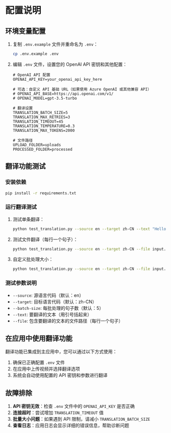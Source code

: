 # 配置说明

## 环境变量配置

1. 复制 `.env.example` 文件并重命名为 `.env`：
   ```bash
   cp .env.example .env
   ```

2. 编辑 `.env` 文件，设置您的 OpenAI API 密钥和其他配置：
   ```
   # OpenAI API 配置
   OPENAI_API_KEY=your_openai_api_key_here
   
   # 可选：自定义 API 基础 URL（如果使用 Azure OpenAI 或其他兼容 API）
   # OPENAI_API_BASE=https://api.openai.com/v1/
   # OPENAI_MODEL=gpt-3.5-turbo
   
   # 翻译设置
   TRANSLATION_BATCH_SIZE=5
   TRANSLATION_MAX_RETRIES=3
   TRANSLATION_TIMEOUT=45
   TRANSLATION_TEMPERATURE=0.3
   TRANSLATION_MAX_TOKENS=2000
   
   # 文件路径
   UPLOAD_FOLDER=uploads
   PROCESSED_FOLDER=processed
   ```

## 翻译功能测试

### 安装依赖

```bash
pip install -r requirements.txt
```

### 运行翻译测试

1. 测试单条翻译：
   ```bash
   python test_translation.py --source en --target zh-CN --text "Hello, how are you?"
   ```

2. 测试文件翻译（每行一个句子）：
   ```bash
   python test_translation.py --source en --target zh-CN --file input.txt
   ```

3. 自定义批处理大小：
   ```bash
   python test_translation.py --source en --target zh-CN --file input.txt --batch-size 3
   ```

### 测试参数说明

- `--source`: 源语言代码（默认：en）
- `--target`: 目标语言代码（默认：zh-CN）
- `--batch-size`: 每批处理的句子数（默认：5）
- `--text`: 要翻译的文本（用引号括起来）
- `--file`: 包含要翻译的文本的文件路径（每行一个句子）

## 在应用中使用翻译功能

翻译功能已集成到主应用中，您可以通过以下方式使用：

1. 确保已正确配置 `.env` 文件
2. 在应用中上传视频并选择翻译选项
3. 系统会自动使用配置的 API 密钥和参数进行翻译

## 故障排除

1. **API 密钥无效**：检查 `.env` 文件中的 `OPENAI_API_KEY` 是否正确
2. **连接超时**：尝试增加 `TRANSLATION_TIMEOUT` 值
3. **批量大小问题**：如果遇到 API 限制，请减小 `TRANSLATION_BATCH_SIZE`
4. **查看日志**：应用日志会显示详细的错误信息，帮助诊断问题
